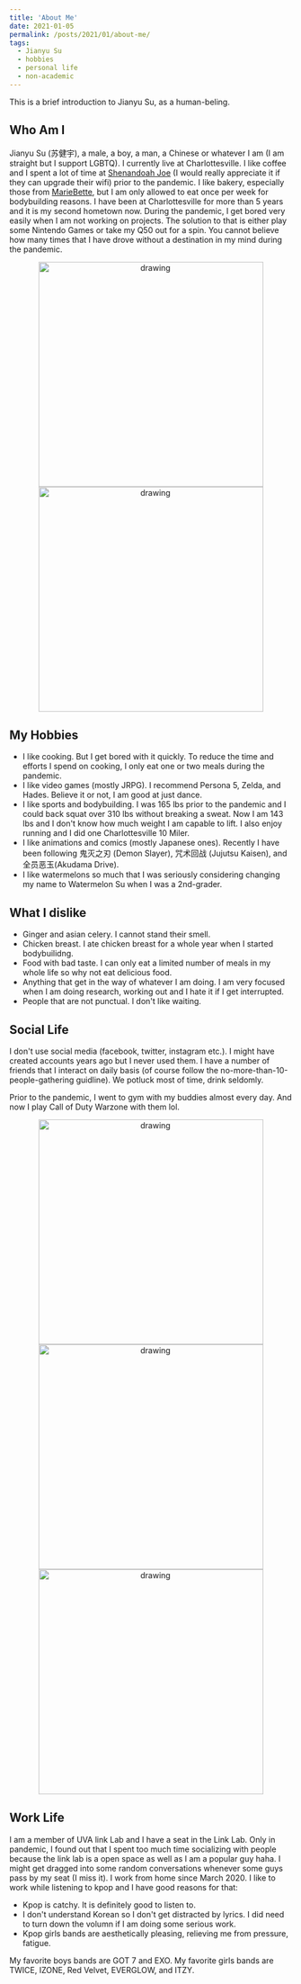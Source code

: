 ```yaml
---
title: 'About Me'
date: 2021-01-05
permalink: /posts/2021/01/about-me/
tags:
  - Jianyu Su
  - hobbies
  - personal life
  - non-academic
---
```


This is a brief introduction to Jianyu Su, as a human-beling.

## Who Am I
Jianyu Su (苏健宇), a male, a boy, a man, a Chinese or whatever I am (I am straight but I support LGBTQ). I currently live at Charlottesville. I like coffee and I spent a lot of time at [Shenandoah Joe](https://shenandoahjoe.com/) (I would really appreciate it if they can upgrade their wifi) prior to the pandemic. I like bakery, especially those from [MarieBette](http://www.mariebette.com/), but I am only allowed to eat once per week for bodybuilding reasons. I have been at Charlottesville for more than 5 years and it is my second hometown now. During the pandemic, I get bored very easily when I am not working on projects. The solution to that is either play some Nintendo Games or take my Q50 out for a spin. You cannot believe how many times that I have drove without a destination in my mind during the pandemic.
<p align="center">
  <img src="https://hahayonghuming.github.io/JianyuSu.github.io/images/noodles.jpg" alt="drawing" width="400"/>
  <img src="https://hahayonghuming.github.io/JianyuSu.github.io/images/weightlift.jpg" alt="drawing" width="400"/>
 </p>

## My Hobbies
- I like cooking. But I get bored with it quickly. To reduce the time and efforts I spend on cooking, I only eat one or two meals during the pandemic.
- I like video games (mostly JRPG). I recommend Persona 5, Zelda, and Hades. Believe it or not, I am good at just dance.
- I like sports and bodybuilding. I was 165 lbs prior to the pandemic and I could back squat over 310 lbs without breaking a sweat. Now I am 143 lbs and I don't know how much weight I am capable to lift. I also enjoy running and I did one Charlottesville 10 Miler.
- I like animations and comics (mostly Japanese ones). Recently I have been following 鬼灭之刃 (Demon Slayer), 咒术回战 (Jujutsu Kaisen), and 全员恶玉(Akudama Drive).
- I like watermelons so much that I was seriously considering changing my name to Watermelon Su when I was a 2nd-grader.

## What I dislike
- Ginger and asian celery. I cannot stand their smell.
- Chicken breast. I ate chicken breast for a whole year when I started bodybuilidng.
- Food with bad taste. I can only eat a limited number of meals in my whole life so why not eat delicious food.
- Anything that get in the way of whatever I am doing. I am very focused when I am doing research, working out and I hate it if I get interrupted.
- People that are not punctual. I don't like waiting.

## Social Life
I don't use social media (facebook, twitter, instagram etc.). I might have created accounts years ago but I never used them. I have a number of friends that I interact on daily basis (of course follow the no-more-than-10-people-gathering guidline). We potluck most of time, drink seldomly. 

Prior to the pandemic, I went to gym with my buddies almost every day. And now I play Call of Duty Warzone with them lol.
<p align="center">
<img src="https://hahayonghuming.github.io/JianyuSu.github.io/images/crossfit.jpg" alt="drawing" width="400"/>
<img src="https://hahayonghuming.github.io/JianyuSu.github.io/images/hiking.jpg" alt="drawing" width="400"/>
<img src="https://hahayonghuming.github.io/JianyuSu.github.io/images/10mile.jpg" alt="drawing" width="400"/>
 </p>

## Work Life
I am a member of UVA link Lab and I have a seat in the Link Lab. Only in pandemic, I found out that I spent too much time socializing with people because the link lab is a open space as well as I am a popular guy haha. I might get dragged into some random conversations whenever some guys pass by my seat (I miss it). I work from home since March 2020. I like to work while listening to kpop and I have good reasons for that:
- Kpop is catchy. It is definitely good to listen to.
- I don't understand Korean so I don't get distracted by lyrics. I did need to turn down the volumn if I am doing some serious work.
- Kpop girls bands are aesthetically pleasing, relieving me from pressure, fatigue.

My favorite boys bands are GOT 7 and EXO. My favorite girls bands are TWICE, IZONE, Red Velvet, EVERGLOW, and ITZY.
